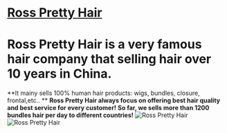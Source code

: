 # [Ross Pretty Hair](https://www.rosspretty.com)  

# Ross Pretty Hair is a very famous hair company that selling hair over 10 years in China.

**It mainy sells 100% human hair products: wigs, bundles, closure, frontal,etc.. **
**Ross Pretty Hair always focus on offering best hair quality and best service for every customer!** 
**So far, we sells more than 1200 bundles hair per day to different countries!**
![Ross Pretty Hair](https://www.rosspretty.com/wp-content/uploads/2019/09/IMG_1558-1400x647.jpg)
![Ross Pretty Hair](https://www.rosspretty.com/wp-content/uploads/2019/09/%E5%BE%AE%E4%BF%A1%E5%9B%BE%E7%89%87_20190420091121-600x800.jpg)
